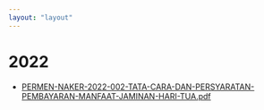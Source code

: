 ```yaml
---
layout: "layout"
---
```

# 2022
* [PERMEN-NAKER-2022-002-TATA-CARA-DAN-PERSYARATAN-PEMBAYARAN-MANFAAT-JAMINAN-HARI-TUA.pdf](PERMEN-NAKER-2022-002-TATA-CARA-DAN-PERSYARATAN-PEMBAYARAN-MANFAAT-JAMINAN-HARI-TUA.pdf)
